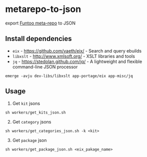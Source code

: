 # metarepo-to-json
export [Funtoo meta-repo](https://github.com/funtoo/meta-repo) to JSON

## Install dependencies
* `eix` - https://github.com/vaeth/eix/ - Search and query ebuilds
* `libxslt` - http://www.xmlsoft.org/ - XSLT libraries and tools
* `jq` - https://stedolan.github.com/jq/ - A lightweight and flexible command-line JSON processor

```
emerge -avju dev-libs/libxslt app-portage/eix app-misc/jq
```

## Usage
1. Get `kit` jsons
```
sh workers/get_kits_json.sh
```
2. Get `category` jsons
```
sh workers/get_categories_json.sh -k <kit>
```
3. Get `package` json
```
sh workers/get_package_json.sh <eix_pakage_name>
```
